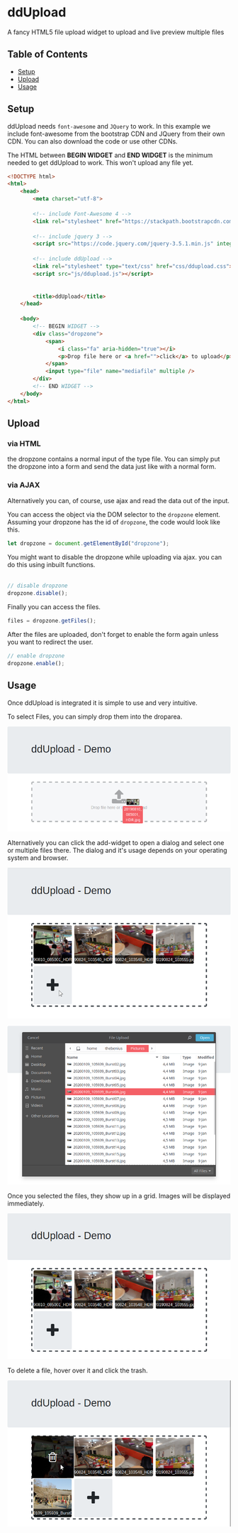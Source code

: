 # ddUpload
A fancy HTML5 file upload widget to upload and live preview multiple files

## Table of Contents
 - [Setup](#setup)
 - [Upload](#upload)
 - [Usage](#usage)

## Setup

ddUpload needs `font-awesome` and `JQuery` to work. In this example we include font-awesome from the bootstrap CDN and JQuery from their own CDN. You can also download the code or use other CDNs.

The HTML between **BEGIN WIDGET** and **END WIDGET** is the minimum needed to get ddUpload to work. This won't upload any file yet.

```html
<!DOCTYPE html>
<html>
    <head>
        <meta charset="utf-8">

        <!-- include Font-Awesome 4 -->
        <link rel="stylesheet" href="https://stackpath.bootstrapcdn.com/font-awesome/4.7.0/css/font-awesome.min.css" integrity="sha384-wvfXpqpZZVQGK6TAh5PVlGOfQNHSoD2xbE+QkPxCAFlNEevoEH3Sl0sibVcOQVnN" crossorigin="anonymous">

        <!-- include jquery 3 -->
        <script src="https://code.jquery.com/jquery-3.5.1.min.js" integrity="sha256-9/aliU8dGd2tb6OSsuzixeV4y/faTqgFtohetphbbj0=" crossorigin="anonymous"></script>

        <!-- include ddUpload -->
        <link rel="stylesheet" type="text/css" href="css/ddupload.css">
        <script src="js/ddupload.js"></script>


        <title>ddUpload</title>
    </head>

    <body>
        <!-- BEGIN WIDGET -->
        <div class="dropzone">
            <span>
                <i class="fa" aria-hidden="true"></i>
                <p>Drop file here or <a href="">click</a> to upload</p>
            </span>
            <input type="file" name="mediafile" multiple />
        </div>
        <!-- END WIDGET -->
    </body>
</html>
```

## Upload

### via HTML

the dropzone contains a normal input of the type file. You can simply put the dropzone into a form and send the data just like with a normal form.

### via AJAX

Alternatively you can, of course, use ajax and read the data out of the input.

You can access the object via the DOM selector to the `dropzone` element. Assuming your dropzone has the id of `dropzone`, the code would look like this.
```javascript
let dropzone = document.getElementById("dropzone");
```
You might want to disable the dropzone while uploading via ajax. you can do this using inbuilt functions.
```javascript

// disable dropzone
dropzone.disable();
```
Finally you can access the files.
```javascript
files = dropzone.getFiles();
```
After the files are uploaded, don't forget to enable the form again unless you want to redirect the user.
```javascript
// enable dropzone
dropzone.enable();
```

## Usage

Once ddUpload is integrated it is simple to use and very intuitive.

To select Files, you can simply drop them into the droparea.

![Drop Files](https://github.com/thebenius/ddUpload/blob/master/screenshots/drop.png)

Alternatively you can click the add-widget to open a dialog and select one or multiple files there. The dialog and it's usage depends on your operating system and browser.

![Click To Add](https://github.com/thebenius/ddUpload/blob/master/screenshots/add.png)

![File Dialog](https://github.com/thebenius/ddUpload/blob/master/screenshots/dialog.png)

Once you selected the files, they show up in a grid. Images will be displayed immediately.

![Selected Files](https://github.com/thebenius/ddUpload/blob/master/screenshots/uploaded.png)

To delete a file, hover over it and click the trash.

![Delete Files](https://github.com/thebenius/ddUpload/blob/master/screenshots/delete.png)
